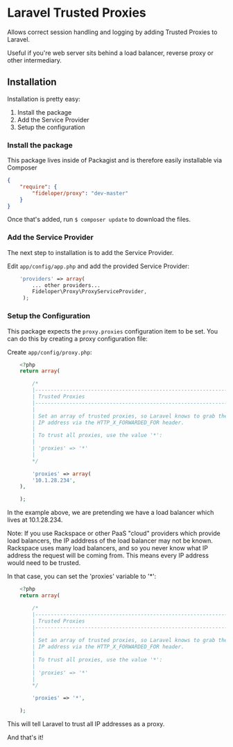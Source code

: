 # Laravel Trusted Proxies

Allows correct session handling and logging by adding Trusted Proxies to Laravel.

Useful if you're web server sits behind a load balancer, reverse proxy or other intermediary.

## Installation

Installation is pretty easy:
1. Install the package
2. Add the Service Provider
3. Setup the configuration

### Install the package

This package lives inside of Packagist and is therefore easily installable via Composer

```json
{
    "require": {
        "fideloper/proxy": "dev-master"
    }
}
```
Once that's added, run `$ composer update` to download the files.

### Add the Service Provider

The next step to installation is to add the Service Provider.

Edit `app/config/app.php` and add the provided Service Provider:

```php
    'providers' => array(
        ... other providers...
        Fideloper\Proxy\ProxyServiceProvider,
     );
```

### Setup the Configuration

This package expects the `proxy.proxies` configuration item to be set. You can do this by creating a proxy configuration file:

Create `app/config/proxy.php`:

```php
    <?php
    return array(

        /*
        |--------------------------------------------------------------------------
        | Trusted Proxies
        |--------------------------------------------------------------------------
        |
        | Set an array of trusted proxies, so Laravel knows to grab the client's
        | IP address via the HTTP_X_FORWARDED_FOR header.
        |
        | To trust all proxies, use the value '*':
        |
        | 'proxies' => '*'
        |
        */

        'proxies' => array(
		'10.1.28.234',
	),

    );
```
In the example above, we are pretending we have a load balancer which lives at 10.1.28.234.

Note: If you use Rackspace or other PaaS "cloud" providers which provide load balancers, the IP adddress of the load balancer may not be known. Rackspace uses many load balancers, and so you never know what IP address the request will be coming from. This means every IP address would need to be trusted.

In that case, you can set the 'proxies' variable to '*':

```php
    <?php
    return array(

        /*
        |--------------------------------------------------------------------------
        | Trusted Proxies
        |--------------------------------------------------------------------------
        |
        | Set an array of trusted proxies, so Laravel knows to grab the client's
        | IP address via the HTTP_X_FORWARDED_FOR header.
        |
        | To trust all proxies, use the value '*':
        |
        | 'proxies' => '*'
        |
        */

        'proxies' => '*',

    );
```

This will tell Laravel to trust all IP addresses as a proxy.

And that's it! 
